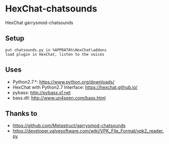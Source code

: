 # HexChat-chatsounds
HexChat garrysmod-chatsounds
## Setup
```
put chatsounds.py in %APPDATA%\HexChat\addons
load plugin in HexChat, listen to the voices
```

## Uses
* Python2.7.*: https://www.python.org/downloads/
* HexChat with Python2.7 Interface: https://hexchat.github.io/
* pybass: http://pybass.sf.net
* bass.dll: http://www.un4seen.com/bass.html

## Thanks to
* https://github.com/Metastruct/garrysmod-chatsounds
* https://developer.valvesoftware.com/wiki/VPK_File_Format/vpk2_reader.py
